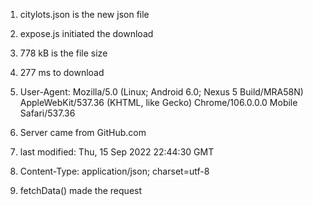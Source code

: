1. citylots.json is the new json file
2. expose.js initiated the download
3. 778 kB is the file size 
4. 277 ms to download

5. User-Agent: Mozilla/5.0 (Linux; Android 6.0; Nexus 5 Build/MRA58N) AppleWebKit/537.36 (KHTML, like Gecko) Chrome/106.0.0.0 Mobile Safari/537.36
6. Server came from GitHub.com 
7. last modified: Thu, 15 Sep 2022 22:44:30 GMT
8. Content-Type: application/json; charset=utf-8
9. fetchData() made the request